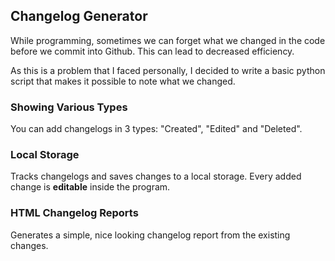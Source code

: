 ## Changelog Generator

While programming, sometimes we can forget what we changed in the code before we commit into Github. 
This can lead to decreased efficiency.

As this is a problem that I faced personally, I decided to write a basic python script that makes it possible to note what we changed.
### Showing Various Types

You can add changelogs in 3 types: "Created", "Edited" and "Deleted".

### Local Storage

Tracks changelogs and saves changes to a local storage. Every added change is  **editable** inside the program.

### HTML Changelog Reports

Generates a simple, nice looking changelog report from the existing changes.

